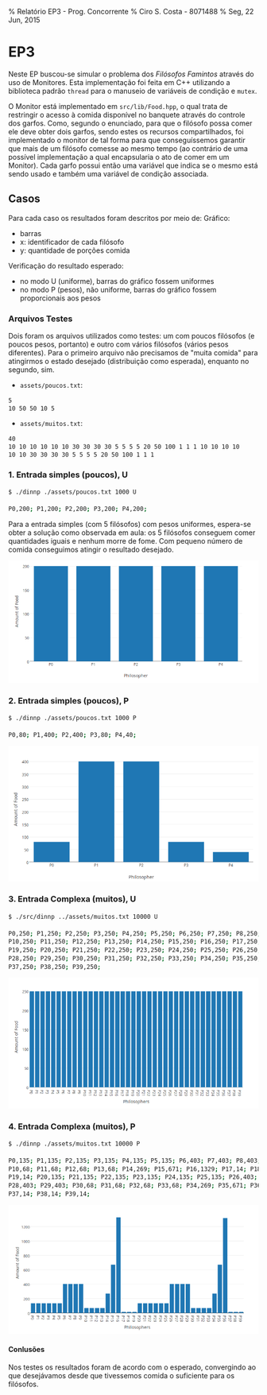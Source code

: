 % Relatório EP3 - Prog. Concorrente
% Ciro S. Costa - 8071488
% Seg, 22 Jun, 2015

# EP3

Neste EP buscou-se simular o problema dos *Filósofos Famintos* através do uso de Monitores. Esta implementação foi feita em C++ utilizando a biblioteca padrão `thread` para o manuseio de variáveis de condição e `mutex`.

O Monitor está implementado em `src/lib/Food.hpp`, o qual trata de restringir o acesso à comida disponível no banquete através do controle dos garfos. Como, segundo o enunciado, para que o filósofo possa comer ele deve obter dois garfos, sendo estes os recursos compartilhados, foi implementado o monitor de tal forma para que conseguíssemos garantir que mais de um filósofo comesse ao mesmo tempo (ao contrário de uma possível implementação a qual encapsularia o ato de comer em um Monitor). Cada garfo possui então uma variável que indica se o mesmo está sendo usado e também uma variável de condição associada.

## Casos

Para cada caso os resultados foram descritos por meio de:
Gráfico:
- barras
- x: identificador de cada filósofo
- y: quantidade de porções comida

Verificação do resultado esperado:
- no modo U (uniforme), barras do gráfico fossem uniformes
- no modo P (pesos), não uniforme, barras do gráfico fossem proporcionais aos pesos

### Arquivos Testes

Dois foram os arquivos utilizados como testes: um com poucos filósofos (e poucos pesos, portanto) e outro com vários filósofos (vários pesos diferentes). Para o primeiro arquivo não precisamos de "muita comida" para atingirmos o estado desejado (distribuição como esperada), enquanto no segundo, sim.

- `assets/poucos.txt`:

```
5
10 50 50 10 5
```

- `assets/muitos.txt`:

```
40
10 10 10 10 10 10 30 30 30 30 5 5 5 5 20 50 100 1 1 1 10 10 10 10
10 10 30 30 30 30 5 5 5 5 20 50 100 1 1 1
```

### 1. Entrada simples (poucos), U
```sh
$ ./dinnp ./assets/poucos.txt 1000 U

P0,200; P1,200; P2,200; P3,200; P4,200;
```

Para a entrada simples (com 5 filósofos) com pesos uniformes, espera-se obter a solução como observada em aula: os 5 filósofos conseguem comer quantidades iguais e nenhum morre de fome. Com pequeno número de comida conseguimos atingir o resultado desejado.

![Gráfico Gerado - Poucos U](poucos-u.png)


### 2. Entrada simples (poucos), P
```sh
$ ./dinnp ./assets/poucos.txt 1000 P

P0,80; P1,400; P2,400; P3,80; P4,40;
```

![Gráfico Gerado - Muitos P](poucos-p.png)

### 3. Entrada Complexa (muitos), U
```sh
$ ./src/dinnp ../assets/muitos.txt 10000 U

P0,250; P1,250; P2,250; P3,250; P4,250; P5,250; P6,250; P7,250; P8,250; P9,250;
P10,250; P11,250; P12,250; P13,250; P14,250; P15,250; P16,250; P17,250; P18,250;
P19,250; P20,250; P21,250; P22,250; P23,250; P24,250; P25,250; P26,250; P27,250;
P28,250; P29,250; P30,250; P31,250; P32,250; P33,250; P34,250; P35,250; P36,250;
P37,250; P38,250; P39,250;
```

![Gráfico Gerado - Muitos P](muitos-u.png)


### 4. Entrada Complexa (muitos), P
```sh
$ ./dinnp ./assets/muitos.txt 10000 P

P0,135; P1,135; P2,135; P3,135; P4,135; P5,135; P6,403; P7,403; P8,403; P9,403;
P10,68; P11,68; P12,68; P13,68; P14,269; P15,671; P16,1329; P17,14; P18,14;
P19,14; P20,135; P21,135; P22,135; P23,135; P24,135; P25,135; P26,403; P27,403;
P28,403; P29,403; P30,68; P31,68; P32,68; P33,68; P34,269; P35,671; P36,1319;
P37,14; P38,14; P39,14;
```

![Gráfico Gerado - Muitos P](muitos-p.png)

#### Conlusões

Nos testes os resultados foram de acordo com o esperado, convergindo ao que desejávamos desde que tivessemos comida o suficiente para os filósofos.

